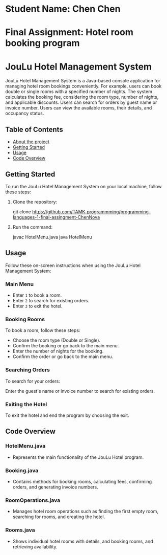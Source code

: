 # **Student Name: Chen Chen**

# **Final Assignment: Hotel room booking program**

# **JouLu Hotel Management System**

JouLu Hotel Management System is a Java-based console application for managing hotel room bookings conveniently. For example, users can book double or single rooms with a specified number of nights. The system calculates the booking fee, considering the room type, number of nights, and applicable discounts. Users can search for orders by guest name or invoice number. Users can view the available rooms, their details, and occupancy status.

## **Table of Contents**

- [About the project](#joulu-hotel-management-system)
- [Getting Started](#getting-started)
- [Usage](#usage)
- [Code Overview](#code-overview)

## **Getting Started**

To run the JouLu Hotel Management System on your local machine, follow these steps:

1. Clone the repository:

   git clone https://github.com/TAMK-programmming/programming-languages-1-final-assingment-ChenNova

2. Run the command:

   javac HotelMenu.java
   java HotelMenu

## **Usage**

Follow these on-screen instructions when using the JouLu Hotel Management System:

### Main Menu

- Enter `1` to book a room.
- Enter `2` to search for existing orders.
- Enter `3` to exit the hotel.

### Booking Rooms

To book a room, follow these steps:

- Choose the room type (Double or Single).
- Confirm the booking or go back to the main menu.
- Enter the number of nights for the booking.
- Confirm the order or go back to the main menu.

### Searching Orders

To search for your orders:

Enter the guest's name or invoice number to search for existing orders.

### Exiting the Hotel

To exit the hotel and end the program by choosing the exit.

## **Code Overview**

### HotelMenu.java

- Represents the main functionality of the JouLu Hotel program.

### Booking.java

- Contains methods for booking rooms, calculating fees, confirming orders, and generating invoice numbers.

### RoomOperations.java

- Manages hotel room operations such as finding the first empty room, searching for rooms, and creating the hotel.

### Rooms.java

- Shows individual hotel rooms with details, and booking rooms, and retrieving availability.
